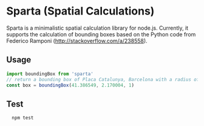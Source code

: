 # Sparta (Spatial Calculations)

Sparta is a minimalistic spatial calculation library for node.js. Currently, it supports the calculation of bounding boxes based on the Python code from Federico Ramponi (http://stackoverflow.com/a/238558).

## Usage

```js
import boundingBox from 'sparta'
// return a bounding box of Placa Catalunya, Barcelona with a radius of 1km.
const box = boundingBox(41.386549, 2.170004, 1)
```

## Test

```js
  npm test
```
